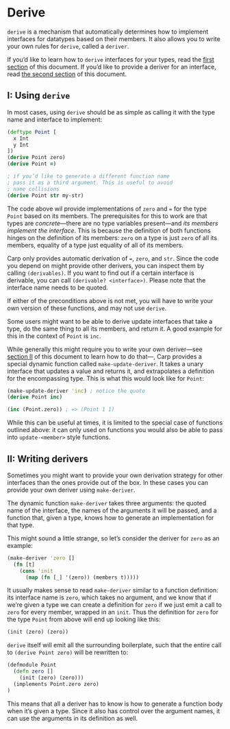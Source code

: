 # Derive

`derive` is a mechanism that automatically determines how to implement
interfaces for datatypes based on their members. It also allows you to write
your own rules for `derive`, called a `deriver`.

If you’d like to learn how to `derive` interfaces for your types, read the
[first section](#i-using-derive) of this document. If you’d like to provide a
deriver for an interface, read [the second section](#ii-writing-derivers) of
this document.

## I: Using `derive`

In most cases, using `derive` should be as simple as calling it with the type
name and interface to implement:

```clojure
(deftype Point [
  x Int
  y Int
])
(derive Point zero)
(derive Point =)

; if you’d like to generate a different function name
; pass it as a third argument. This is useful to avoid
; name collisions
(derive Point str my-str)
```

The code above wil provide implementations of `zero` and `=` for the type
`Point` based on its members. The prerequisites for this to work
are that types are *concrete*—there are no type variables present—and *its
members implement the interface*. This is because the definition of both
functions hinges on the definition of its members: `zero` on a type is just
`zero` of all its members, equality of a type just equality of all of its
members.

Carp only provides automatic derivation of `=`, `zero`, and `str`. Since the
code you depend on might provide other derivers, you can inspect them by
calling `(derivables)`. If you want to find out if a certain interface is
derivable, you can call `(derivable? <interface>)`. Please note that the
interface name needs to be quoted.

If either of the preconditions above is not met, you will have to write your
own version of these functions, and may not use `derive`.

Some users might want to be able to derive update interfaces that take a type,
do the same thing to all its members, and return it. A good example for this
in the context of `Point` is `inc`.

While generally this might require you to write your own deriver—see [section
II](#ii-writing-derivers) of this document to learn how to do that—, Carp
provides a special dynamic function called `make-update-deriver`. It takes a
unary interface that updates a value and returns it, and extrapolates a
definition for the encompassing type. This is what this would look like for
`Point`:

```clojure
(make-update-deriver 'inc) ; notice the quote
(derive Point inc)

(inc (Point.zero)) ; => (Point 1 1)
```

While this can be useful at times, it is limited to the special case of
functions outlined above: it can only used on functions you would also be able
to pass into `update-<member>` style functions.

## II: Writing derivers

Sometimes you might want to provide your own derivation strategy for other
interfaces than the ones provide out of the box. In these cases you can provide
your own deriver using `make-deriver`.

The dynamic function `make-deriver` takes three arguments: the quoted name of
the interface, the names of the arguments it will be passed, and a function
that, given a type, knows how to generate an implementation for that type.

This might sound a little strange, so let’s consider the deriver for `zero` as
an example:

```clojure
(make-deriver 'zero []
  (fn [t]
    (cons 'init
      (map (fn [_] '(zero)) (members t)))))
```

It usually makes sense to read `make-deriver` similar to a function definition:
its interface name is `zero`, which takes no argument, and we know that if
we’re given a type we can create a definition for `zero` if we just emit a
call to `zero` for every member, wrapped in an `init`. Thus the definition for
`zero` for the type `Point` from above will end up looking like this:

```clojure
(init (zero) (zero))
```

`derive` itself will emit all the surrounding boilerplate, such that the entire
call to `(derive Point zero)` will be rewritten to:

```clojure
(defmodule Point
  (defn zero []
    (init (zero) (zero)))
  (implements Point.zero zero)
)
```

This means that all a deriver has to know is how to generate a function body
when it’s given a type. Since it also has control over the argument names, it
can use the arguments in its definition as well.
